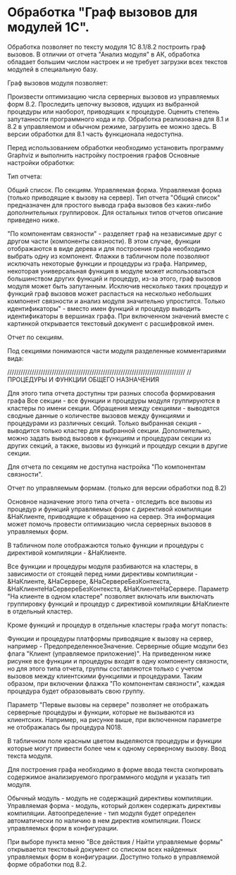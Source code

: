 # Обработка "Граф вызовов для модулей 1С".

Обработка позволяет по тексту модуля 1С 8.1/8.2 построить граф вызовов. В отличии от отчета "Анализ модуля" в АК, обработка обладает большим числом настроек и не требует загрузки всех текстов модулей в специальную базу.

Граф вызовов модуля позволяет:

Произвести оптимизацию числа серверных вызовов из управляемых форм 8.2.
Проследить цепочку вызовов, идущих из выбранной процедуры или наоборот, приводящих к процедуре.
Оценить степень запутанности программного кода и пр.
Обработка реализована для 8.1 и 8.2 в управляемом и обычном режиме, загрузить ее можно здесь. В версии обработки для 8.1 часть функционала недоступна.

Перед использованием обработки необходимо установить программу Graphviz и выполнить настройку построения графов
Основные настройки обработки:

Тип отчета:

Общий список.
По секциям.
Управляемая форма.
Управляемая форма (только приводящие к вызову на сервер).
Тип отчета "Общий список" предназначен для простого вывода графа вызовов без каких-либо дополнительных группировок. Для остальных типов отчетов описание приведено ниже.

"По компонентам связности" - разделяет граф на независимые друг с другом части (компоненты связности). В этом случае, функции отображаются в виде дерева и для построения графа необходимо выбрать одну из компонент.
Флажки в табличном поле позволяют исключать некоторые функции и процедуры из графа. Например, некоторая универсальная функция в модуле может использоваться большинством других функций и процедур, из-за этого, граф вызовов модуля может быть запутанным. Исключив несколько таких процедур и функций граф вызовов может распасться на несколько небольших компонент связности и анализ модуля значительно упростится.
Только идентификаторы" - вместо имен функций и процедур выводить идентификаторы в вершинах графа. При включенном значений вместе с картинкой открывается текстовый документ с расшифровкой имен.

Отчет по секциям.

Под секциями понимаются части модуля разделенные комментариями вида:

////////////////////////////////////////////////////////////////////////////////
// ПРОЦЕДУРЫ И ФУНКЦИИ ОБЩЕГО НАЗНАЧЕНИЯ

Для этого типа отчета доступны три разных способа формирования графа
Все секции - все функции и процедуры модуля группируются в кластеры по имени секции.
Обращения между секциями - выводятся сводные данные о количестве вызовов между функциями и процедурами из различных секций.
Только выбранная секция - выводится только кластер для выбранной секции. Дополнительно, можно задать вывод вызовов к функциям и процедурам секции из других секций, а также, вызовы из функций и процедур секции в другие секции.

Для отчета по секциям не доступна настройка "По компонентам связности".

Отчет по управляемым формам. (только для версии обработки под 8.2)

Основное назначение этого типа отчета - отследить все вызовы из процедур и функций управляемых форм с директивой компиляции &НаКлиенте, приводящие к обращению на сервер. Эта информация может помочь провести оптимизацию числа серверных вызовов в управляемых форм.

В табличном поле отображаются только функции и процедуры с директивой компиляции - &НаКлиенте.

Все функции и процедуры модуля разбиваются на кластеры, в зависимости от стоящей перед ними директивы компиляции - &НаКлиенте, &НаСервере, &НаСервереБезКонтекста, &НаКлиентеНаСервереБезКонтекста, &НаКлиентеНаСервере. Параметр "На клиенте в одном кластере" позволяет включать или выключать группировку функций и процедур с директивой компиляции &НаКлиенте в отдельный кластер.

Кроме функций и процедур в отдельные кластеры графа могут попасть:

Функции и процедуры платформы приводящие к вызову на сервер, например - ПредопределенноеЗначение.
Серверные общие модули без флага "Клиент (управляемое приложение)".
На приведенном ниже рисунке все функции и процедуры входят в одну компоненту связности, но для этого типа отчета, группы составляются только с учетом вызовов между клиентскими функциями и процедурами. Таким образом, при включении флажка "По компонентам связности", каждая процедура будет образовывать свою группу.

Параметр "Первые вызовы на сервере" позволяет не отображать серверные процедуры и функции, которые не вызываются из клиентских. Например, на рисунке выше, при включенном параметре не отображалась бы процедура N018.

В табличном поле красным цветом выделяются процедуры и функции которые могут привести более чем к одному серверному вызову.
Ввод текста модуля.

Для построения графа необходимо в форме ввода текста скопировать содержимое анализируемого программного модуля и указать тип модуля.

Обычный модуль - модуль не содержащий директивы компиляции.
Управляемая форма - модуль, который должен содержать директивы компиляции.
Автоопределение - тип модуля будет определен автоматически по наличию в нем директив компиляции.
Поиск управляемых форм в конфигурации.

При выборе пункта меню "Все действия / Найти управляемые формы" открывается текстовый документ со списком всех найденных управляемых форм в конфигурации. Доступно только в управляемой форме обработки под 8.2.